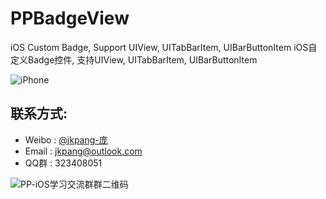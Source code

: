 # PPBadgeView

iOS Custom Badge, Support UIView, UITabBarItem, UIBarButtonItem
iOS自定义Badge控件, 支持UIView, UITabBarItem, UIBarButtonItem

![iPhone](https://github.com/jkpang/PPBadgeView/blob/master/Picture/PPBadgeView.gif)


## 联系方式:
* Weibo : [@jkpang-庞](http://weibo.com/5743737098/profile?rightmod=1&wvr=6&mod=personinfo&is_all=1)
* Email : jkpang@outlook.com
* QQ群 : 323408051

![PP-iOS学习交流群群二维码](https://github.com/jkpang/PPCounter/blob/master/PP-iOS%E5%AD%A6%E4%B9%A0%E4%BA%A4%E6%B5%81%E7%BE%A4%E7%BE%A4%E4%BA%8C%E7%BB%B4%E7%A0%81.png)


